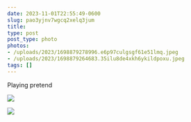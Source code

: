 ```yaml
---
date: 2023-11-01T22:55:49-0600
slug: pao3yjnv7wgcq2xelq3jum
title: 
type: post
post_type: photo
photos:
- /uploads/2023/1698879278996.e6p97culgsgf61e51lmq.jpeg
- /uploads/2023/1698879264683.35ilu8de4xkh6ykildpoxu.jpeg
tags: []
---
```

Playing pretend


![](/uploads/2023/1698879278996.e6p97culgsgf61e51lmq.jpeg)


![](/uploads/2023/1698879264683.35ilu8de4xkh6ykildpoxu.jpeg)


